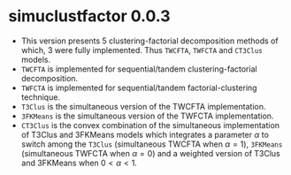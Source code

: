 # simuclustfactor 0.0.3

* This version presents 5 clustering-factorial decomposition methods of which, 3 were fully implemented. Thus `TWCFTA`, `TWFCTA` and `CT3Clus` models.
* `TWCFTA` is implemented for sequential/tandem clustering-factorial decomposition.
* `TWFCTA` is implemented for sequential/tandem factorial-clustering technique.
* `T3Clus` is the simultaneous version of the TWCFTA implementation.
* `3FKMeans` is the simultaneous version of the TWFCTA implementation.
* `CT3Clus` is the convex combination of the simultaneous implementation of T3Clus and 3FKMeans models which integrates a parameter $\alpha$ to switch among the `T3Clus` (simultaneous TWCFTA when $\alpha=1$), `3FKMeans` (simultaneous TWFCTA when $\alpha=0$) and a weighted version of T3Clus and 3FKMeans when $0<\alpha<1$.
